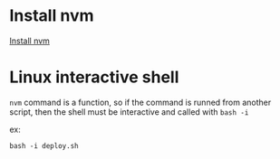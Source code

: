 # Install nvm

[Install nvm](https://github.com/nvm-sh/nvm)


# Linux interactive shell

`nvm` command is a function, so if the command is runned
from another script, then the shell must be interactive and called with `bash -i`

ex:

`bash -i deploy.sh`